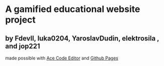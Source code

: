 # A gamified educational website project

## by Fdevll, luka0204, YaroslavDudin, elektrosila , and jop221


made possible with [Ace Code Editor]([url](https://ace.c9.io/)) and [Github Pages]([url](https://pages.github.com/))

